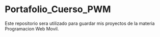 # Portafolio_Cuerso_PWM
Este repositorio sera utilizado para guardar mis proyectos de la materia Programacion Web Movil.

